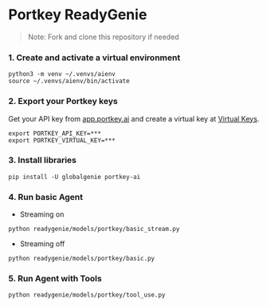 # Portkey ReadyGenie

> Note: Fork and clone this repository if needed

### 1. Create and activate a virtual environment

```shell
python3 -m venv ~/.venvs/aienv
source ~/.venvs/aienv/bin/activate
```

### 2. Export your Portkey keys

Get your API key from [app.portkey.ai](https://app.portkey.ai) and create a virtual key at [Virtual Keys](https://app.portkey.ai/virtual-keys).

```shell
export PORTKEY_API_KEY=***
export PORTKEY_VIRTUAL_KEY=***
```

### 3. Install libraries

```shell
pip install -U globalgenie portkey-ai
```

### 4. Run basic Agent

- Streaming on

```shell
python readygenie/models/portkey/basic_stream.py
```

- Streaming off

```shell
python readygenie/models/portkey/basic.py
```

### 5. Run Agent with Tools

```shell
python readygenie/models/portkey/tool_use.py
```